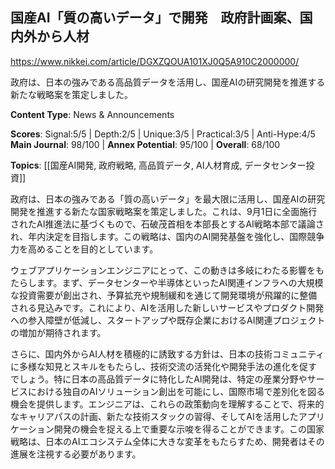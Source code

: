 ## 国産AI「質の高いデータ」で開発　政府計画案、国内外から人材

https://www.nikkei.com/article/DGXZQOUA101XJ0Q5A910C2000000/

政府は、日本の強みである高品質データを活用し、国産AIの研究開発を推進する新たな戦略案を策定しました。

**Content Type**: News & Announcements

**Scores**: Signal:5/5 | Depth:2/5 | Unique:3/5 | Practical:3/5 | Anti-Hype:4/5
**Main Journal**: 98/100 | **Annex Potential**: 95/100 | **Overall**: 68/100

**Topics**: [[国産AI開発, 政府戦略, 高品質データ, AI人材育成, データセンター投資]]

政府は、日本の強みである「質の高いデータ」を最大限に活用し、国産AIの研究開発を推進する新たな国家戦略案を策定しました。これは、9月1日に全面施行されたAI推進法に基づくもので、石破茂首相を本部長とするAI戦略本部で議論され、年内決定を目指します。この戦略は、国内のAI開発基盤を強化し、国際競争力を高めることを目的としています。

ウェブアプリケーションエンジニアにとって、この動きは多岐にわたる影響をもたらします。まず、データセンターや半導体といったAI関連インフラへの大規模な投資需要が創出され、予算拡充や規制緩和を通じて開発環境が飛躍的に整備される見込みです。これにより、AIを活用した新しいサービスやプロダクト開発への参入障壁が低減し、スタートアップや既存企業におけるAI関連プロジェクトの増加が期待されます。

さらに、国内外からAI人材を積極的に誘致する方針は、日本の技術コミュニティに多様な知見とスキルをもたらし、技術交流の活発化や開発手法の進化を促すでしょう。特に日本の高品質データに特化したAI開発は、特定の産業分野やサービスにおける独自のAIソリューション創出を可能にし、国際市場で差別化を図る機会を提供します。エンジニアは、これらの政策動向を理解することで、将来的なキャリアパスの計画、新たな技術スタックの習得、そしてAIを活用したアプリケーション開発の機会を捉える上で重要な示唆を得ることができます。この国家戦略は、日本のAIエコシステム全体に大きな変革をもたらすため、開発者はその進展を注視する必要があります。
